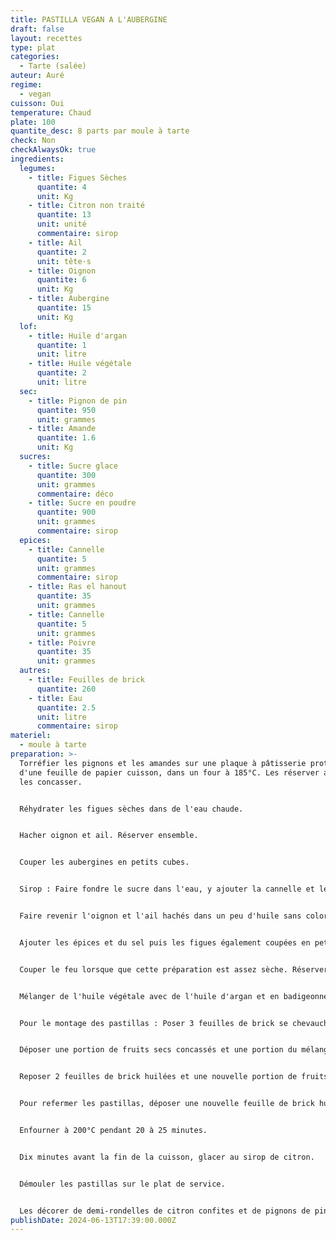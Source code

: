 ```yaml
---
title: PASTILLA VEGAN A L'AUBERGINE
draft: false
layout: recettes
type: plat
categories:
  - Tarte (salée)
auteur: Auré
regime:
  - vegan
cuisson: Oui
temperature: Chaud
plate: 100
quantite_desc: 8 parts par moule à tarte
check: Non
checkAlwaysOk: true
ingredients:
  legumes:
    - title: Figues Sèches
      quantite: 4
      unit: Kg
    - title: Citron non traité
      quantite: 13
      unit: unité
      commentaire: sirop
    - title: Ail
      quantite: 2
      unit: tête·s
    - title: Oignon
      quantite: 6
      unit: Kg
    - title: Aubergine
      quantite: 15
      unit: Kg
  lof:
    - title: Huile d'argan
      quantite: 1
      unit: litre
    - title: Huile végétale
      quantite: 2
      unit: litre
  sec:
    - title: Pignon de pin
      quantite: 950
      unit: grammes
    - title: Amande
      quantite: 1.6
      unit: Kg
  sucres:
    - title: Sucre glace
      quantite: 300
      unit: grammes
      commentaire: déco
    - title: Sucre en poudre
      quantite: 900
      unit: grammes
      commentaire: sirop
  epices:
    - title: Cannelle
      quantite: 5
      unit: grammes
      commentaire: sirop
    - title: Ras el hanout
      quantite: 35
      unit: grammes
    - title: Cannelle
      quantite: 5
      unit: grammes
    - title: Poivre
      quantite: 35
      unit: grammes
  autres:
    - title: Feuilles de brick
      quantite: 260
    - title: Eau
      quantite: 2.5
      unit: litre
      commentaire: sirop
materiel:
  - moule à tarte
preparation: >-
  Torréfier les pignons et les amandes sur une plaque à pâtisserie protégée
  d'une feuille de papier cuisson, dans un four à 185°C. Les réserver avant de
  les concasser.


  Réhydrater les figues sèches dans de l'eau chaude.


  Hacher oignon et ail. Réserver ensemble.


  Couper les aubergines en petits cubes.


  Sirop : Faire fondre le sucre dans l'eau, y ajouter la cannelle et les citrons jaunes coupés en demi-rondelles fines. Porter à ébullition et laisser réduire de moitié. Couper le feu et laisser reposer.


  Faire revenir l'oignon et l'ail hachés dans un peu d'huile sans coloration. Y ajouter les aubergines et un peu d'huile d'argan. Laisser étuver quelques minutes.


  Ajouter les épices et du sel puis les figues également coupées en petits morceaux en fin de cuisson. Bien mélanger.


  Couper le feu lorsque que cette préparation est assez sèche. Réserver pour laisser refroidir après avoir vérifié et corrigé l'assaisonnement.


  Mélanger de l'huile végétale avec de l'huile d'argan et en badigeonner les feuilles de brick.


  Pour le montage des pastillas : Poser 3 feuilles de brick se chevauchant et 1 centrée dans un moule (entre 26 et 32cm)


  Déposer une portion de fruits secs concassés et une portion du mélange figue et aubergine.


  Reposer 2 feuilles de brick huilées et une nouvelle portion de fruits secs, puis du mélange figue et aubergine.


  Pour refermer les pastillas, déposer une nouvelle feuille de brick huilée. Replier les morceaux des autres feuilles de brick qui débordent en les collant à l'aide d'un pinceau avec un mélange de farine et eau . Couvrir de 2 nouvelles feuilles de brick huilées. Les badigeonner du mélanger d'huile.


  Enfourner à 200°C pendant 20 à 25 minutes.


  Dix minutes avant la fin de la cuisson, glacer au sirop de citron.


  Démouler les pastillas sur le plat de service. 


  Les décorer de demi-rondelles de citron confites et de pignons de pin grillés. il est possible de saupoudrer également de sucre glace et de cannelle.
publishDate: 2024-06-13T17:39:00.000Z
---
```

